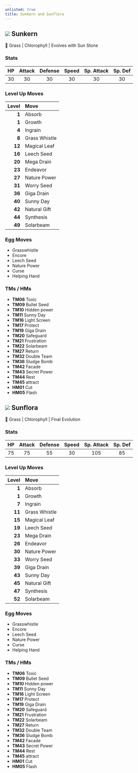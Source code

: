 ```yaml
---
unlisted: true
title: Sunkern and Sunflora
---
```

## ![](https://serebii.net/emerald/pokemon/191.png) Sunkern
🌱 Grass | Chlorophyll | Evolves with Sun Stone

### Stats

| HP | Attack | Defense | Speed | Sp. Attack | Sp. Def |
|:---:|:---:|:---:|:---:|:---:|:---:|
| 30 | 30 | 30 | 30 | 30 | 30 |

### Level Up Moves

| Level | Move |
|---:|:---|
| **1** | Absorb |
| **1** | Growth |
| **4** | Ingrain |
| **8** | Grass Whistle |
| **12** | Magical Leaf |
| **16** | Leech Seed |
| **20** | Mega Drain |
| **23** | Endeavor |
| **27** | Nature Power |
| **31** | Worry Seed |
| **36** | Giga Drain |
| **40** | Sunny Day |
| **42** | Natural Gift |
| **44** | Synthesis  |
| **49** | Solarbeam |

### Egg Moves
 - Grasswhistle
 - Encore
 - Leech Seed
 - Nature Power
 - Curse
 - Helping Hand

### TMs / HMs
 - **TM06** Toxic
 - **TM09** Bullet Seed
 - **TM10** Hidden power
 - **TM11** Sunny Day
 - **TM16** Light Screen
 - **TM17** Protect
 - **TM19** Giga Drain
 - **TM20** Safeguard
 - **TM21** Frustration
 - **TM22** Solarbeam
 - **TM27** Return
 - **TM32** Double Team
 - **TM36** Sludge Bomb
 - **TM42** Facade
 - **TM43** Secret Power
 - **TM44** Rest
 - **TM45** attract
 - **HM01** Cut
 - **HM05** Flash

## ![](https://serebii.net/emerald/pokemon/192.png) Sunflora
🌱 Grass | Chlorophyll | Final Evolution

### Stats

| HP | Attack | Defense | Speed | Sp. Attack | Sp. Def |
|:---:|:---:|:---:|:---:|:---:|:---:|
| 75 | 75 | 55 | 30 | 105 | 85 |

### Level Up Moves

| Level | Move |
|---:|:---|
| **1** | Absorb |
| **1** | Growth |
| **7** | Ingrain |
| **11** | Grass Whistle |
| **15** | Magical Leaf |
| **19** | Leech Seed |
| **23** | Mega Drain |
| **26** | Endeavor |
| **30** | Nature Power |
| **33** | Worry Seed |
| **39** | Giga Drain |
| **43** | Sunny Day |
| **45** | Natural Gift |
| **47** | Synthesis  |
| **52** | Solarbeam |

### Egg Moves
 - Grasswhistle
 - Encore
 - Leech Seed
 - Nature Power
 - Curse
 - Helping Hand

### TMs / HMs
 - **TM06** Toxic
 - **TM09** Bullet Seed
 - **TM10** Hidden power
 - **TM11** Sunny Day
 - **TM16** Light Screen
 - **TM17** Protect
 - **TM19** Giga Drain
 - **TM20** Safeguard
 - **TM21** Frustration
 - **TM22** Solarbeam
 - **TM27** Return
 - **TM32** Double Team
 - **TM36** Sludge Bomb
 - **TM42** Facade
 - **TM43** Secret Power
 - **TM44** Rest
 - **TM45** attract
 - **HM01** Cut
 - **HM05** Flash